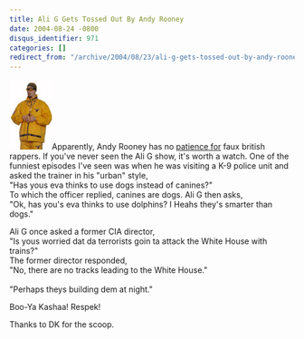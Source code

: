 ```yaml
---
title: Ali G Gets Tossed Out By Andy Rooney
date: 2004-08-24 -0800
disqus_identifier: 971
categories: []
redirect_from: "/archive/2004/08/23/ali-g-gets-tossed-out-by-andy-rooney.aspx/"
---
```


![Ali G](/images/AliG.jpg)Apparently, Andy Rooney has no [patience
for](http://www.nypost.com/entertainment/27433.htm) faux british
rappers. If you've never seen the Ali G show, it's worth a watch. One of
the funniest episodes I've seen was when he was visiting a K-9 police
unit and asked the trainer in his "urban" style,\
"Has yous eva thinks to use dogs instead of canines?"\
To which the officer replied, canines are dogs. Ali G then asks, \
"Ok, has you's eva thinks to use dolphins? I Heahs they's smarter than
dogs."

Ali G once asked a former CIA director, \
"Is yous worried dat da terrorists goin ta attack the White House with
trains?"\
The former director responded, \
"No, there are no tracks leading to the White House."\
\
"Perhaps theys building dem at night."

Boo-Ya Kashaa! Respek!

Thanks to DK for the scoop.

